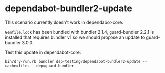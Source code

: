 # dependabot-bundler2-update

This scenario currently doesn't work in dependabot-core.

`Gemfile.lock` has been bundled with bundler 2.1.4, guard-bundler 2.2.1 is installed that requires bundler v1 so we should propose an update to guard-bundler 3.0.0.

Test this update in dependabot-core:

```
bin/dry-run.rb bundler dsp-testing/dependabot-bundler2-update --cache=files --dep=guard-bundler
```
